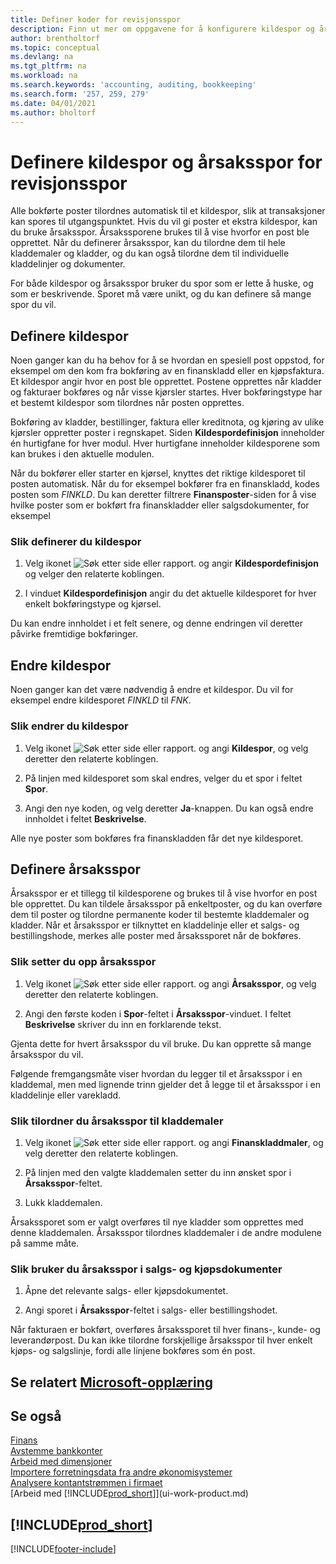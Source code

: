 ```yaml
---
title: Definer koder for revisjonsspor
description: Finn ut mer om oppgavene for å konfigurere kildespor og årsaksspor som du kan bruke til å spore revisjonsspor.
author: brentholtorf
ms.topic: conceptual
ms.devlang: na
ms.tgt_pltfrm: na
ms.workload: na
ms.search.keywords: 'accounting, auditing, bookkeeping'
ms.search.form: '257, 259, 279'
ms.date: 04/01/2021
ms.author: bholtorf
---
```

# Definere kildespor og årsaksspor for revisjonsspor

Alle bokførte poster tilordnes automatisk til et kildespor, slik at transaksjoner kan spores til utgangspunktet. Hvis du vil gi poster et ekstra kildespor, kan du bruke årsaksspor. Årsakssporene brukes til å vise hvorfor en post ble opprettet. Når du definerer årsaksspor, kan du tilordne dem til hele kladdemaler og kladder, og du kan også tilordne dem til individuelle kladdelinjer og dokumenter.  

For både kildespor og årsaksspor bruker du spor som er lette å huske, og som er beskrivende. Sporet må være unikt, og du kan definere så mange spor du vil.

## Definere kildespor

Noen ganger kan du ha behov for å se hvordan en spesiell post oppstod, for eksempel om den kom fra bokføring av en finanskladd eller en kjøpsfaktura. Et kildespor angir hvor en post ble opprettet. Postene opprettes når kladder og fakturaer bokføres og når visse kjørsler startes. Hver bokføringstype har et bestemt kildespor som tilordnes når posten opprettes.  

Bokføring av kladder, bestillinger, faktura eller kreditnota, og kjøring av ulike kjørsler oppretter poster i regnskapet. Siden **Kildespordefinisjon** inneholder én hurtigfane for hver modul. Hver hurtigfane inneholder kildesporene som kan brukes i den aktuelle modulen.

Når du bokfører eller starter en kjørsel, knyttes det riktige kildesporet til posten automatisk. Når du for eksempel bokfører fra en finanskladd, kodes posten som *FINKLD*. Du kan deretter filtrere **Finansposter**-siden for å vise hvilke poster som er bokført fra finanskladder eller salgsdokumenter, for eksempel

### Slik definerer du kildespor

1. Velg ikonet ![Søk etter side eller rapport.](media/ui-search/search_small.png "Ikonet Søk etter side eller rapport") og angir **Kildespordefinisjon** og velger den relaterte koblingen.  

2. I vinduet **Kildespordefinisjon** angir du det aktuelle kildesporet for hver enkelt bokføringstype og kjørsel.  

Du kan endre innholdet i et felt senere, og denne endringen vil deretter påvirke fremtidige bokføringer.

## Endre kildespor

Noen ganger kan det være nødvendig å endre et kildespor. Du vil for eksempel endre kildesporet *FINKLD* til *FNK*.

### Slik endrer du kildespor

1. Velg ikonet ![Søk etter side eller rapport.](media/ui-search/search_small.png "Ikonet Søk etter side eller rapport") og angi **Kildespor**, og velg deretter den relaterte koblingen.

2. På linjen med kildesporet som skal endres, velger du et spor i feltet **Spor**.

3. Angi den nye koden, og velg deretter **Ja**-knappen. Du kan også endre innholdet i feltet **Beskrivelse**.

Alle nye poster som bokføres fra finanskladden får det nye kildesporet.

## Definere årsaksspor

Årsaksspor er et tillegg til kildesporene og brukes til å vise hvorfor en post ble opprettet. Du kan tildele årsaksspor på enkeltposter, og du kan overføre dem til poster og tilordne permanente koder til bestemte kladdemaler og kladder. Når et årsaksspor er tilknyttet en kladdelinje eller et salgs- og bestillingshode, merkes alle poster med årsakssporet når de bokføres.  

### Slik setter du opp årsaksspor

1. Velg ikonet ![Søk etter side eller rapport.](media/ui-search/search_small.png "Ikonet Søk etter side eller rapport")  og angi **Årsaksspor**, og velg deretter den relaterte koblingen.

2. Angi den første koden i **Spor**-feltet i **Årsaksspor**-vinduet. I feltet **Beskrivelse** skriver du inn en forklarende tekst.

Gjenta dette for hvert årsaksspor du vil bruke. Du kan opprette så mange årsaksspor du vil.

Følgende fremgangsmåte viser hvordan du legger til et årsaksspor i en kladdemal, men med lignende trinn gjelder det å legge til et årsaksspor i en kladdelinje eller varekladd.  

### Slik tilordner du årsaksspor til kladdemaler

1. Velg ikonet ![Søk etter side eller rapport.](media/ui-search/search_small.png "Ikonet Søk etter side eller rapport")  og angi **Finanskladdmaler**, og velg deretter den relaterte koblingen.

2. På linjen med den valgte kladdemalen setter du inn ønsket spor i **Årsaksspor**-feltet.

3. Lukk kladdemalen.

Årsakssporet som er valgt overføres til nye kladder som opprettes med denne kladdemalen. Årsaksspor tilordnes kladdemaler i de andre modulene på samme måte.

### Slik bruker du årsaksspor i salgs- og kjøpsdokumenter

1. Åpne det relevante salgs- eller kjøpsdokumentet.

2. Angi sporet i **Årsaksspor**-feltet i salgs- eller bestillingshodet.

Når fakturaen er bokført, overføres årsakssporet til hver finans-, kunde- og leverandørpost. Du kan ikke tilordne forskjellige årsaksspor til hver enkelt kjøps- og salgslinje, fordi alle linjene bokføres som én post.

## Se relatert [Microsoft-opplæring](/training/paths/set-up-financial-management-dynamics-365-business-central/)

## Se også

[Finans](finance.md)  
[Avstemme bankkonter](bank-manage-bank-accounts.md)  
[Arbeid med dimensjoner](finance-dimensions.md)  
[Importere forretningsdata fra andre økonomisystemer](across-import-data-configuration-packages.md)  
[Analysere kontantstrømmen i firmaet](finance-analyze-cash-flow.md)  
[Arbeid med [!INCLUDE[prod_short](includes/prod_short.md)]](ui-work-product.md)  

## [!INCLUDE[prod_short](includes/free_trial_md.md)]  


[!INCLUDE[footer-include](includes/footer-banner.md)]
